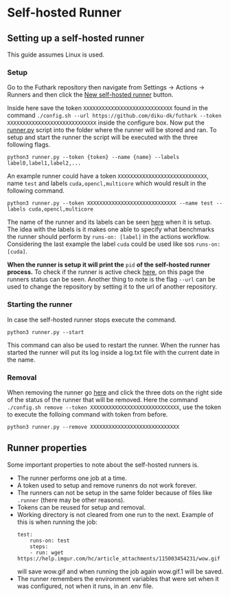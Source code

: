 # Self-hosted Runner
## Setting up a self-hosted runner
This guide assumes Linux is used.
### Setup
Go to the Futhark repository then navigate from Settings $\to$ Actions $\to$ Runners and then click the [New self-hosted runner](https://github.com/diku-dk/futhark/settings/actions/runners/new) button.

Inside here save the token `XXXXXXXXXXXXXXXXXXXXXXXXXXXXX` found in the command `./config.sh --url https://github.com/diku-dk/futhark --token XXXXXXXXXXXXXXXXXXXXXXXXXXXXX` inside the configure box.
Now put the [runner.py](runner.py) script into the folder where the runner will be stored and ran. To setup and start the runner the script will be executed with the three following flags.
```
python3 runner.py --token {token} --name {name} --labels label0,label1,label2,...
``` 
An example runner could have a token `XXXXXXXXXXXXXXXXXXXXXXXXXXXXX`, name `test` and labels `cuda,opencl,multicore` which would result in the following command.
```
python3 runner.py --token XXXXXXXXXXXXXXXXXXXXXXXXXXXXX --name test --labels cuda,opencl,multicore
```
The name of the runner and its labels can be seen [here](https://github.com/diku-dk/futhark/settings/actions/runners) when it is setup. The idea with the labels is it makes one able to specify what benchmarks the runner should perform by `runs-on: [label]` in the actions workflow. Considering the last example the label `cuda` could be used like sos `runs-on: [cuda]`.

**When the runner is setup it will print the** `pid` **of the self-hosted runner process.** To check if the runner is active check [here](https://github.com/diku-dk/futhark/settings/actions/runners), on this page the runners status can be seen. Another thing to note is the flag `--url` can be used to change the repository by setting it to the url of another repository.

### Starting the runner
In case the self-hosted runner stops execute the command.
```
python3 runner.py --start
``` 
This command can also be used to restart the runner. When the runner has started the runner will put its log inside a log.txt file with the current date in the name.

### Removal
When removing the runner go [here](https://github.com/diku-dk/futhark/settings/actions/runners) and click the three dots on the right side of the status of the runner that will be removed. Here the command `./config.sh remove --token XXXXXXXXXXXXXXXXXXXXXXXXXXXXX`, use the token to execute the folloing command with token from before.
```
python3 runner.py --remove XXXXXXXXXXXXXXXXXXXXXXXXXXXXX
``` 

## Runner properties
Some important properties to note about the self-hosted runners is.
- The runner performs one job at a time.
- A token used to setup and remove runenrs do not work forever.
- The runners can not be setup in the same folder because of files like `.runner` (there may be other reasons).
- Tokens can be reused for setup and removal.
- Working directory is not cleared from one run to the next. Example of this is when running the job:
    ```
    test:
        runs-on: test
        steps:
        - run: wget https://help.imgur.com/hc/article_attachments/115003454231/wow.gif
    ```
    will save wow.gif and when running the job again wow.gif.1 will be saved.
- The runner remembers the environment variables that were set when it was configured, not when it runs, in an .env file.